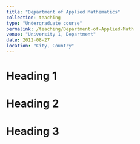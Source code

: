 ```yaml
---
title: "Department of Applied Mathematics"
collection: teaching
type: "Undergraduate course"
permalink: /teaching/Department-of-Applied-Math
venue: "University 1, Department"
date: 2012-08-27
location: "City, Country"
---
```



Heading 1
======


Heading 2
======

Heading 3
======
